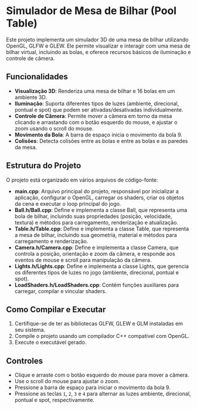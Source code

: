 # Simulador de Mesa de Bilhar (Pool Table)

Este projeto implementa um simulador 3D de uma mesa de bilhar utilizando OpenGL, GLFW e GLEW. Ele permite visualizar e interagir com uma mesa de bilhar virtual, incluindo as bolas, e oferece recursos básicos de iluminação e controle de câmera.

## Funcionalidades

- **Visualização 3D**: Renderiza uma mesa de bilhar e 16 bolas em um ambiente 3D.
- **Iluminação**: Suporta diferentes tipos de luzes (ambiente, direcional, pontual e spot) que podem ser ativadas/desativadas individualmente.
- **Controle de Câmera**: Permite mover a câmera em torno da mesa clicando e arrastando com o botão esquerdo do mouse, e ajustar o zoom usando o scroll do mouse.
- **Movimento da Bola**: A barra de espaço inicia o movimento da bola 9.
- **Colisões**: Detecta colisões entre as bolas e entre as bolas e as paredes da mesa.

## Estrutura do Projeto

O projeto está organizado em vários arquivos de código-fonte:

- **main.cpp**: Arquivo principal do projeto, responsável por inicializar a aplicação, configurar o OpenGL, carregar os shaders, criar os objetos da cena e executar o loop principal do jogo.
- **Ball.h/Ball.cpp**: Define e implementa a classe Ball, que representa uma bola de bilhar, incluindo suas propriedades (posição, velocidade, textura) e métodos para carregamento, renderização e atualização.
- **Table.h/Table.cpp**: Define e implementa a classe Table, que representa a mesa de bilhar, incluindo sua geometria, material e métodos para carregamento e renderização.
- **Camera.h/Camera.cpp**: Define e implementa a classe Camera, que controla a posição, orientação e zoom da câmera, e responde aos eventos de mouse e scroll para manipulação da câmera.
- **Lights.h/Lights.cpp**: Define e implementa a classe Lights, que gerencia os diferentes tipos de luzes no jogo (ambiente, direcional, pontual e spot).
- **LoadShaders.h/LoadShaders.cpp**: Contém funções auxiliares para carregar, compilar e vincular shaders.

## Como Compilar e Executar

1. Certifique-se de ter as bibliotecas GLFW, GLEW e GLM instaladas em seu sistema.
2. Compile o projeto usando um compilador C++ compatível com OpenGL.
3. Execute o executável gerado.

## Controles

- Clique e arraste com o botão esquerdo do mouse para mover a câmera.
- Use o scroll do mouse para ajustar o zoom.
- Pressione a barra de espaço para iniciar o movimento da bola 9.
- Pressione as teclas `1`, `2`, `3` e `4` para alternar as luzes ambiente, direcional, pontual e spot, respectivamente.
